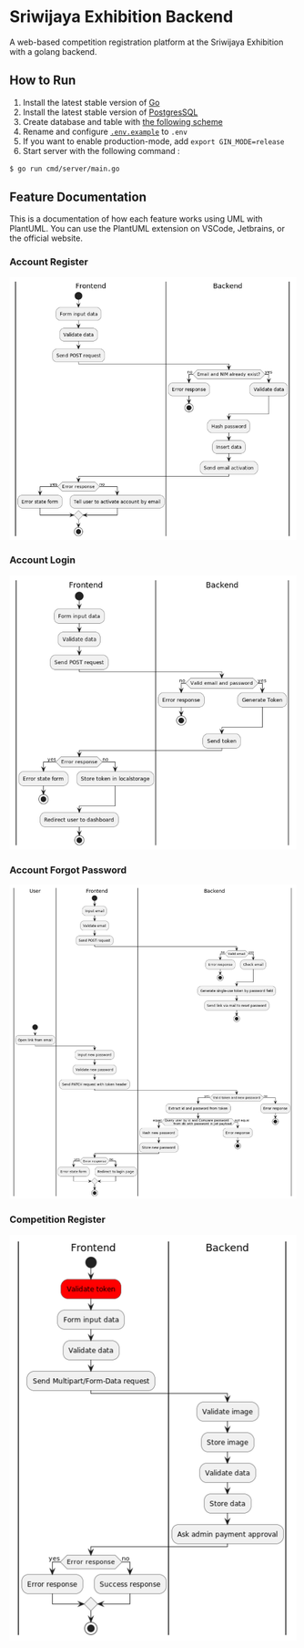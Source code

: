 # Sriwijaya Exhibition Backend

A web-based competition registration platform at the Sriwijaya Exhibition with a golang backend.

## How to Run

1. Install the latest stable version of [Go](https://go.dev/dl/)
2. Install the latest stable version of [PostgresSQL](https://www.postgresql.org/download/)
3. Create database and table with [the following scheme](config/db/schema.sql)
4. Rename and configure [`.env.example`](.env.example) to `.env`
5. If you want to enable production-mode, add `export GIN_MODE=release`
6. Start server with the following command :

```bash
$ go run cmd/server/main.go
```

## Feature Documentation

This is a documentation of how each feature works using UML with PlantUML. You can use the PlantUML extension on VSCode,
Jetbrains, or the official website.

### Account Register

![Login](_docs/exported_uml/account_registration.png)

### Account Login

![Login](_docs/exported_uml/account_login-0.png)

### Account Forgot Password

![Login](_docs/exported_uml/account_forgot_password-0.png)

### Competition Register

![Login](_docs/exported_uml/competition_registration-0.png)
